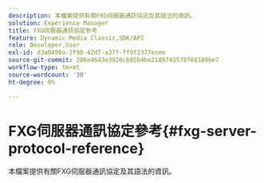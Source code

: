 ```yaml
---
description: 本檔案提供有關FXG伺服器通訊協定及其語法的資訊。
solution: Experience Manager
title: FXG伺服器通訊協定參考
feature: Dynamic Media Classic,SDK/API
role: Developer,User
exl-id: d3a0490a-2f98-42d7-a37f-ff9f2377ecee
source-git-commit: 206e4643e3926cb85b4be2189743578f88180be7
workflow-type: tm+mt
source-wordcount: '30'
ht-degree: 0%

---
```


# FXG伺服器通訊協定參考{#fxg-server-protocol-reference}

本檔案提供有關FXG伺服器通訊協定及其語法的資訊。
